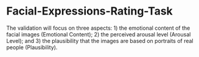 # Facial-Expressions-Rating-Task
The validation will focus on three aspects: 1) the emotional content of the facial images (Emotional Content); 2) the perceived arousal level (Arousal Level); and 3) the plausibility that the images are based on portraits of real people (Plausibility). 
